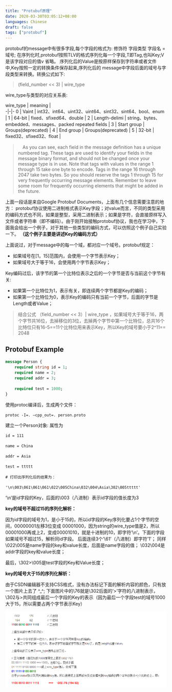 ```yaml
---
title: "Protubuf原理"
date: 2020-03-30T03:05:12+08:00
languages: Chinese
draft: false
tags: ["protobuf"]
---
```


protobuf的message中有很多字段,每个字段的格式为:
修饰符 字段类型 字段名 = 域号;
在序列化时,protobuf按照TLV的格式序列化每一个字段,T即Tag,也叫Key;V是该字段对应的值v
省略。
序列化后的Value是按原样保存到字符串或者文件中,Key按照一定的转换条件保存起来,序列化后的
message中字段后面的域号与字段类型来转换。转换公式如下:

> (field_number << 3) | wire_type

wire_type与类型的对应关系表:


wire_type | meaning |  
-|-|-
0 | Vaint | int32、int64、uint32、uint64、sint32、sint64、bool、enum |
1 | 64-bit | fixed、sfixed64、double |
2 | Length-delimi | string、bytes、embedded、messages、packed repeated fields |
3 | Start group | Groups(deprecated) |
4 | End group | Groups(deprecated) |
5 | 32-bit | fixed32、sfixed32、float |


> 　As you can see, each field in the message definition has a unique numbered tag. These tags are used to identify your fields in the message binary format, and should not be changed once your message type is in use. Note that tags with values in the range 1 through 15 take one byte to encode. Tags in the range 16 through 2047 take two bytes. So you should reserve the tags 1 through 15 for very frequently occurring message elements. Remember to leave some room for frequently occurring elements that might be added in the future.

上面一段话是来自Google Protobuf Documents，上面有几个信息需要注意的地方：
protobuf协议使用二进制格式表示Key字段；对value而言，不同的类型采用的编码方式也不同，如果是整型，采用二进制表示；如果是字符，会直接原样写入文件或者字符串（即不编码）。由于刚开始接触protobuf协议，我也在学习中，下面我会给出一个例子，对于其他一些类型的编码方式，可以仿照这个例子自己实验一下。
**（这个例子主要是讲述Key的编码方式）**

上面说过，对于message中的每一个域，都对应一个域号。protobuf规定：

- 如果域号在[1，15]范围内，会使用一个字节表示Key；
- 如果域号大于等于16，会使用两个字节表示Key；

Key编码过后，该字节的第一个比特位表示之后的一个字节是否与当前这个字节有关:

- 如果第一个比特位为1，表示有关，即连续两个字节都是Key的编码；
- 如果第一个比特位为0，表示Key的编码只有当前一个字节，后面的字节是Length或者Value；

> 结合公式 （field_number << 3）| wire_type ，如果域号大于等于16，两个字节共16位，去掉移位的3位，去掉两个字节中第一个比特位，总共16个比特位只有16-5==11个比特位用来表示Key，所以Key的域号要小于2^11== 2048


## Protobuf Example

```proto
message Person {
    required string id = 1;
    required name = 2;
    required addr = 3;

    required test = 1000;
}
```

使用protoc编译后，生成两个文件：

```shell
protoc -I=. –cpp_out=. person.proto
```

建立一个Person对象: 属性为

```
id = 111

name = China

addr = Asia

test = ttttt

# 打印出序列化后的结果为：

'\n\003\061\061\061\022\005China\032\004\Asia\302\005ttttt'

```

‘\n’是id字段的Key，后面的\003（八进制）表示id字段的值长度为3

**key的域号不超过15的序列化解析：**

因为id字段的域号为1，是小于15的，所以id字段的Key序列化要占1个字节的空间，00000001左移3位变成 00001000，因为string的wire_type值是2，所以00001000再或上2，变成00001010，就是十进制的10，即字符’\n’。下面的字段如果域号不超过15，解析同id字段。
后面连续3个’\61’（八进制）即字符’1’；
同样\022\005是name字段的key和value长度，后面是name字段的值；
\032\004是addr字段的key和value长度；

最后，\302>\005是test字段的Key和Value长度；

**key的域号大于15的序列化解析：**

由于CSDN编辑器不支持CSS格式，没有办法标记下面的解析内容的颜色，只有放一个图片上去了 ^_^;
下面图片中的\76就是\302后面的‘>’字符的八进制表示，\302与>共同组成最后一个字段的Key的表示（因为最后一个字段test的域号1000大于15，所以需要占两个字节表示Key）

![](../../protobuf_1.jpg)